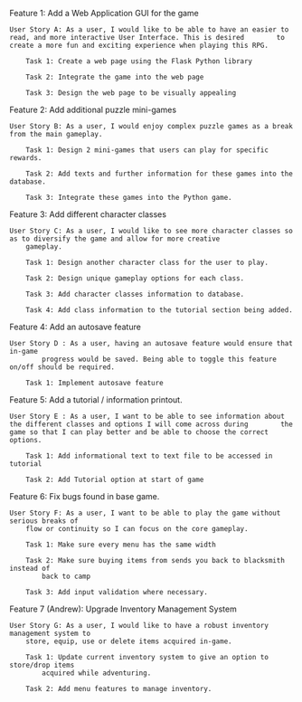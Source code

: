 Feature 1: Add a Web Application GUI for the game

	User Story A: As a user, I would like to be able to have an easier to read, and more interactive User Interface. This is desired 		to create a more fun and exciting experience when playing this RPG.

		Task 1: Create a web page using the Flask Python library

		Task 2: Integrate the game into the web page

		Task 3: Design the web page to be visually appealing

Feature 2: Add additional puzzle mini-games

	User Story B: As a user, I would enjoy complex puzzle games as a break from the main gameplay.
	
		Task 1: Design 2 mini-games that users can play for specific rewards.

		Task 2: Add texts and further information for these games into the database.

		Task 3: Integrate these games into the Python game.

Feature 3: Add different character classes

	User Story C: As a user, I would like to see more character classes so as to diversify the game and allow for more creative
		gameplay.

		Task 1: Design another character class for the user to play.

		Task 2: Design unique gameplay options for each class.

		Task 3: Add character classes information to database.
		
		Task 4: Add class information to the tutorial section being added.

Feature 4: Add an autosave feature

	User Story D : As a user, having an autosave feature would ensure that in-game
            progress would be saved. Being able to toggle this feature on/off should be required. 

		Task 1: Implement autosave feature

Feature 5: Add a tutorial / information printout.

	User Story E : As a user, I want to be able to see information about the different classes and options I will come across during 		the game so that I can play better and be able to choose the correct options.

		Task 1: Add informational text to text file to be accessed in tutorial

		Task 2: Add Tutorial option at start of game

Feature 6: Fix bugs found in base game.

	User Story F: As a user, I want to be able to play the game without serious breaks of 
		flow or continuity so I can focus on the core gameplay.

		Task 1: Make sure every menu has the same width

		Task 2: Make sure buying items from sends you back to blacksmith instead of 
			back to camp

		Task 3: Add input validation where necessary. 
		
Feature 7 (Andrew): Upgrade Inventory Management System
	
	User Story G: As a user, I would like to have a robust inventory management system to 	
		store, equip, use or delete items acquired in-game.
		
		Task 1: Update current inventory system to give an option to store/drop items
			acquired while adventuring.

		Task 2: Add menu features to manage inventory.  
